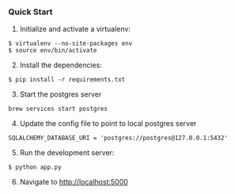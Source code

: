 ### Quick Start

1. Initialize and activate a virtualenv:
  ```
  $ virtualenv --no-site-packages env
  $ source env/bin/activate
  ```

2. Install the dependencies:
  ```
  $ pip install -r requirements.txt
  ```

3. Start the postgres server
  ```
  brew services start postgres
  ```

4. Update the config file to point to local postgres server

  ```
  SQLALCHEMY_DATABASE_URI = 'postgres://postgres@127.0.0.1:5432'
  ```  

5. Run the development server:
  ```
  $ python app.py
  ```

6. Navigate to [http://localhost:5000](http://localhost:5000)